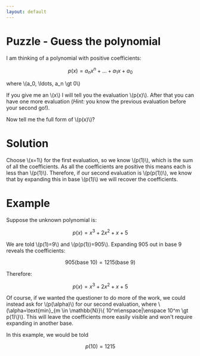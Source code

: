 ```yaml
---
layout: default
---
```


# Puzzle - Guess the polynomial

I am thinking of a polynomial with positive coefficients:

$$p(x)=a_n x^n+\ldots + a_1 x + a_0$$

where \\(a_0, \ldots, a_n \gt 0\\)

If you give me an \\(x\\) I will tell you the evaluation \\(p(x)\\). After that you can have one more evaluation (*Hint:* you know the previous evaluation before your second go!).

Now tell me the full form of \\(p(x)\\)?

# Solution

Choose \\(x=1\\) for the first evaluation, so we know \\(p(1)\\), which is the sum of all the coefficients. As all the coefficients are positive this means each is less than \\(p(1)\\). Therefore, if our second evaluation is \\(p(p(1))\\), we know that by expanding this in base \\(p(1)\\) we will recover the coefficients.

# Example

Suppose the unknown polynomial is:

$$p(x)=x^3+2x^2+x+5$$

We are told \\(p(1)=9\\) and \\(p(p(1))=905\\). Expanding 905 out in base 9 reveals the coefficients:

$$
905 \text{(base 10)} = 1215 \text{(base 9)}
$$

Therefore:

$$p(x)=x^3+2x^2+x+5$$

Of course, if we wanted the questioner to do more of the work, we could instead ask for \\(p(\alpha)\\) for our second evaluation, where \\(\alpha=\text{min}_{m \in \mathbb{N}}\\{ 10^m\enspace\|\enspace 10^m \gt p(1)\\}\\). This will leave the coefficients more easily visible and won't require expanding in another base.

In this example, we would be told

$$p(10)=1215$$
